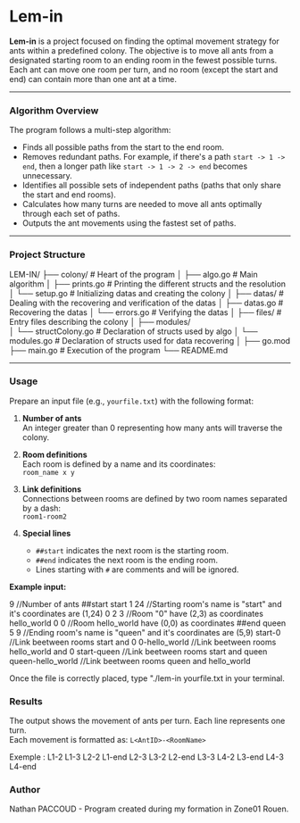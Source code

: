 # Lem-in

**Lem-in** is a project focused on finding the optimal movement strategy for ants within a predefined colony. The objective is to move all ants from a designated starting room to an ending room in the fewest possible turns. Each ant can move one room per turn, and no room (except the start and end) can contain more than one ant at a time.

---

### Algorithm Overview

The program follows a multi-step algorithm:

- Finds all possible paths from the start to the end room.
- Removes redundant paths. For example, if there's a path `start -> 1 -> end`, then a longer path like `start -> 1 -> 2 -> end` becomes unnecessary.
- Identifies all possible sets of independent paths (paths that only share the start and end rooms).
- Calculates how many turns are needed to move all ants optimally through each set of paths.
- Outputs the ant movements using the fastest set of paths.

---

### Project Structure

LEM-IN/
├── colony/               # Heart of the program
│   ├── algo.go           # Main algorithm
│   ├── prints.go         # Printing the different structs and the resolution
│   └── setup.go          # Initializing datas and creating the colony
│
├── datas/                # Dealing with the recovering and verification of the datas 
│   ├── datas.go          # Recovering the datas
│   └── errors.go         # Verifying the datas
│
├── files/                # Entry files describing the colony
│
├── modules/              
│   └── structColony.go   # Declaration of structs used by algo
│   └── modules.go        # Declaration of structs used for data recovering
│
├── go.mod                 
├── main.go               # Execution of the program
└── README.md             

---

### Usage

Prepare an input file (e.g., `yourfile.txt`) with the following format:

1. **Number of ants**  
   An integer greater than 0 representing how many ants will traverse the colony.

2. **Room definitions**  
   Each room is defined by a name and its coordinates:  
   `room_name x y`

3. **Link definitions**  
   Connections between rooms are defined by two room names separated by a dash:  
   `room1-room2`

4. **Special lines**  
   - `##start` indicates the next room is the starting room.  
   - `##end` indicates the next room is the ending room.  
   - Lines starting with `#` are comments and will be ignored.

**Example input:**

9                           //Number of ants
##start
start 1 24                 //Starting room's name is "start" and it's coordinates are (1,24)
0 2 3                      //Room "0" have (2,3) as coordinates
hello_world 0 0            //Room hello_world have (0,0) as coordinates
##end
queen 5 9                 //Ending room's name is "queen" and it's coordinates are (5,9)
start-0                   //Link beetween rooms start and 0
0-hello_world             //Link beetween rooms hello_world and 0
start-queen               //Link beetween rooms start and queen
queen-hello_world         //Link beetween rooms queen and hello_world


Once the file is correctly placed, type "./lem-in yourfile.txt in your terminal.

### Results

The output shows the movement of ants per turn. Each line represents one turn.  
Each movement is formatted as: `L<AntID>-<RoomName>`

Exemple :
L1-2
L1-3 L2-2
L1-end L2-3 L3-2
L2-end L3-3 L4-2 
L3-end L4-3
L4-end

### Author

Nathan PACCOUD - Program created during my formation in Zone01 Rouen.
